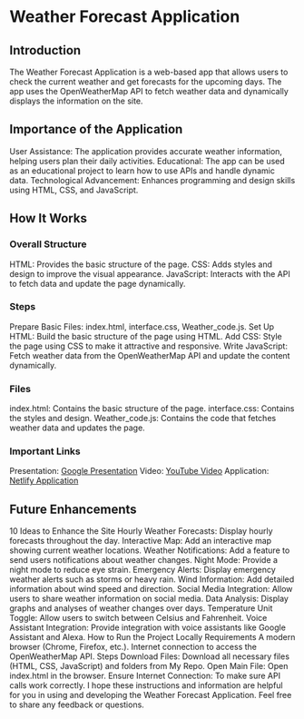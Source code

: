 # Weather Forecast Application
## Introduction
The Weather Forecast Application is a web-based app that allows users to check the current weather and get forecasts for the upcoming days. The app uses the OpenWeatherMap API to fetch weather data and dynamically displays the information on the site.

## Importance of the Application
User Assistance: The application provides accurate weather information, helping users plan their daily activities.
Educational: The app can be used as an educational project to learn how to use APIs and handle dynamic data.
Technological Advancement: Enhances programming and design skills using HTML, CSS, and JavaScript.
## How It Works
### Overall Structure
HTML: Provides the basic structure of the page.
CSS: Adds styles and design to improve the visual appearance.
JavaScript: Interacts with the API to fetch data and update the page dynamically.
### Steps
Prepare Basic Files: index.html, interface.css, Weather_code.js.
Set Up HTML: Build the basic structure of the page using HTML.
Add CSS: Style the page using CSS to make it attractive and responsive.
Write JavaScript: Fetch weather data from the OpenWeatherMap API and update the content dynamically.
### Files
index.html: Contains the basic structure of the page.
interface.css: Contains the styles and design.
Weather_code.js: Contains the code that fetches weather data and updates the page.
### Important Links
Presentation: [Google Presentation](https://docs.google.com/presentation/d/1lA9wUEOF6VXF_-fIZ2QagrjGlwlUKUhepWoy1-jzuoE/edit#slide=id.gd9c40d9f9_0_237) 
Video: [YouTube Video](https://www.youtube.com/watch?v=h1BvgI65Y8E) 
Application: [Netlify Application](https://webweatherforecastapplic.netlify.app/) 

## Future Enhancements
10 Ideas to Enhance the Site
Hourly Weather Forecasts: Display hourly forecasts throughout the day.
Interactive Map: Add an interactive map showing current weather locations.
Weather Notifications: Add a feature to send users notifications about weather changes.
Night Mode: Provide a night mode to reduce eye strain.
Emergency Alerts: Display emergency weather alerts such as storms or heavy rain.
Wind Information: Add detailed information about wind speed and direction.
Social Media Integration: Allow users to share weather information on social media.
Data Analysis: Display graphs and analyses of weather changes over days.
Temperature Unit Toggle: Allow users to switch between Celsius and Fahrenheit.
Voice Assistant Integration: Provide integration with voice assistants like Google Assistant and Alexa.
How to Run the Project Locally
Requirements
A modern browser (Chrome, Firefox, etc.).
Internet connection to access the OpenWeatherMap API.
Steps
Download Files: Download all necessary files (HTML, CSS, JavaScript) and folders from My Repo.
Open Main File: Open index.html in the browser.
Ensure Internet Connection: To make sure API calls work correctly.
I hope these instructions and information are helpful for you in using and developing the Weather Forecast Application. Feel free to share any feedback or questions.
